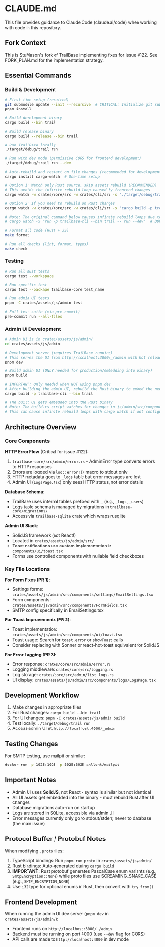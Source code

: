 # CLAUDE.md

This file provides guidance to Claude Code (claude.ai/code) when working with code in this repository.

## Fork Context

This is StuMason's fork of TrailBase implementing fixes for issue #122. See FORK_PLAN.md for the implementation strategy.

## Essential Commands

### Build & Development

```bash
# First time setup (required)
git submodule update --init --recursive  # CRITICAL: Initialize git submodules first!
pnpm install

# Build development binary
cargo build --bin trail

# Build release binary  
cargo build --release --bin trail

# Run TrailBase locally
./target/debug/trail run

# Run with dev mode (permissive CORS for frontend development)
./target/debug/trail run --dev

# Auto-rebuild and restart on file changes (recommended for development)
cargo install cargo-watch  # One-time setup

# Option 1: Watch only Rust source, skip assets rebuild (RECOMMENDED)
# This avoids the infinite rebuild loop caused by frontend changes
cargo watch -w crates/core/src -w crates/cli/src -s "./target/debug/trail run --dev"

# Option 2: If you need to rebuild on Rust changes
cargo watch -w crates/core/src -w crates/cli/src -s "cargo build -p trailbase-cli --bin trail && ./target/debug/trail run --dev"

# Note: The original command below causes infinite rebuild loops due to build.rs watching frontend files
# cargo watch -x "run -p trailbase-cli --bin trail -- run --dev"  # DON'T USE

# Format all code (Rust + JS)
make format

# Run all checks (lint, format, types)
make check
```

### Testing

```bash
# Run all Rust tests
cargo test --workspace

# Run specific test
cargo test --package trailbase-core test_name

# Run admin UI tests
pnpm -C crates/assets/js/admin test

# Full test suite (via pre-commit)
pre-commit run --all-files
```

### Admin UI Development

```bash
# Admin UI is in crates/assets/js/admin/
cd crates/assets/js/admin

# Development server (requires TrailBase running)
# This serves the UI from http://localhost:3000/_/admin with hot reload
pnpm dev

# Build admin UI (ONLY needed for production/embedding into binary)
pnpm build

# IMPORTANT: Only needed when NOT using pnpm dev
# After building the admin UI, rebuild the Rust binary to embed the new UI
cargo build -p trailbase-cli --bin trail

# The built UI gets embedded into the Rust binary
# Note: The build.rs script watches for changes in js/admin/src/components and js/admin/src/lib
# This can cause infinite rebuild loops with cargo watch if not configured properly
```

## Architecture Overview

### Core Components

**HTTP Error Flow** (Critical for issue #122):

1. `trailbase-core/src/admin/error.rs` - AdminError type converts errors to HTTP responses
2. Errors are logged via `log::error!()` macro to stdout only
3. HTTP metadata goes to `_logs` table but error messages are lost
4. Admin UI (`LogsPage.tsx`) only sees HTTP status, not error details

**Database Schema**:

- TrailBase uses internal tables prefixed with `_` (e.g., `_logs`, `_users`)
- Logs table schema is managed by migrations in `trailbase-core/migrations/`
- Access via `trailbase-sqlite` crate which wraps rusqlite

**Admin UI Stack**:

- SolidJS framework (not React!)
- Located in `crates/assets/js/admin/src/`
- Toast notifications use custom implementation in `components/ui/toast.tsx`
- Forms use controlled components with nullable field checkboxes

### Key File Locations

**For Form Fixes (PR 1)**:

- Settings forms: `crates/assets/js/admin/src/components/settings/EmailSettings.tsx`
- Form components: `crates/assets/js/admin/src/components/FormFields.tsx`
- SMTP config specifically in EmailSettings.tsx

**For Toast Improvements (PR 2)**:

- Toast implementation: `crates/assets/js/admin/src/components/ui/toast.tsx`
- Toast usage: Search for `toast.error` or `showToast` calls
- Consider replacing with Sonner or react-hot-toast equivalent for SolidJS

**For Error Logging (PR 3)**:

- Error response: `crates/core/src/admin/error.rs`
- Logging middleware: `crates/core/src/logging.rs`
- Log storage: `crates/core/src/admin/list_logs.rs`
- UI display: `crates/assets/js/admin/src/components/logs/LogsPage.tsx`

## Development Workflow

1. Make changes in appropriate files
2. For Rust changes: `cargo build --bin trail` 
3. For UI changes: `pnpm -C crates/assets/js/admin build`
4. Test locally: `./target/debug/trail run`
5. Access admin UI at: `http://localhost:4000/_admin`

## Testing Changes

For SMTP testing, use mailpit or similar:

```bash
docker run -p 1025:1025 -p 8025:8025 axllent/mailpit
```

## Important Notes

- Admin UI uses **SolidJS**, not React - syntax is similar but not identical
- All UI assets get embedded into the binary - must rebuild Rust after UI changes
- Database migrations auto-run on startup
- Logs are stored in SQLite, accessible via admin UI
- Error messages currently only go to stdout/stderr, never to database (the main issue)

## Protocol Buffer / Protobuf Notes

When modifying `.proto` files:
1. TypeScript bindings: Run `pnpm run proto` in `crates/assets/js/admin/`
2. Rust bindings: Auto-generated during `cargo build`
3. **IMPORTANT**: Rust protobuf generates PascalCase enum variants (e.g., `SmtpEncryption::None`) 
   while proto files use SCREAMING_SNAKE_CASE (e.g., `SMTP_ENCRYPTION_NONE`)
4. Use `i32` type for optional enums in Rust, then convert with `try_from()`

## Frontend Development

When running the admin UI dev server (`pnpm dev` in `crates/assets/js/admin/`):
- Frontend runs on `http://localhost:3000/_/admin`
- Backend must be running on port 4000 (use `--dev` flag for CORS)
- API calls are made to `http://localhost:4000` in dev mode